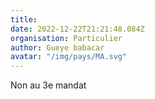 ```yaml
---
title: 
date: 2022-12-22T21:21:48.084Z
organisation: Particulier
author: Gueye babacar
avatar: "/img/pays/MA.svg"
---
```


Non au 3e mandat